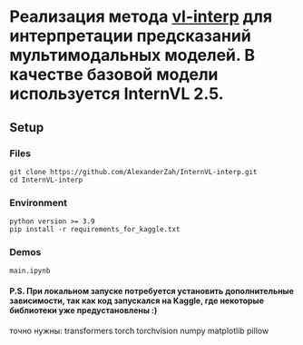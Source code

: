 # Реализация метода [vl-interp](https://github.com/nickjiang2378/vl-interp) для интерпретации предсказаний мультимодальных моделей. В качестве базовой модели используется **InternVL 2.5**.

## Setup
### Files
```
git clone https://github.com/AlexanderZah/InternVL-interp.git
cd InternVL-interp
```
### Environment
```
python version >= 3.9
pip install -r requirements_for_kaggle.txt
```
### Demos
```
main.ipynb
```


#### P.S. При локальном запуске потребуется установить дополнительные зависимости, так как код запускался на Kaggle, где некоторые библиотеки уже предустановлены :)
точно нужны:
transformers
torch
torchvision
numpy
matplotlib
pillow